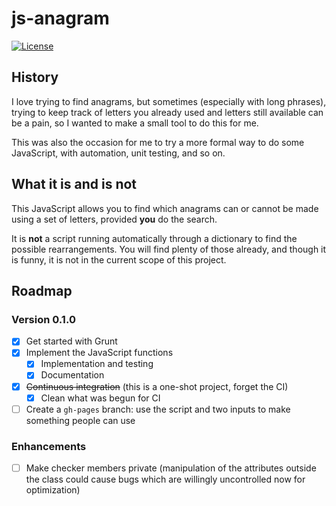 # js-anagram

<!---
[![Build Status][1]][2]
[![Coverage Status][3]][4]
--->

[![License][5]][6]

<!---
[![Go and play][7]][8]
--->

## History

I love trying to find anagrams, but sometimes (especially with long phrases), trying to keep track
of letters you already used and letters still available can be a pain, so I wanted to make a small
tool to do this for me.

This was also the occasion for me to try a more formal way to do some JavaScript, with automation,
unit testing, and so on.

## What it is and is not

This JavaScript allows you to find which anagrams can or cannot be made using a set of letters,
provided **you** do the search.

It is **not** a script running automatically through a dictionary to find the possible
rearrangements. You will find plenty of those already, and though it is funny, it is not in the
current scope of this project.

## Roadmap

### Version 0.1.0

* [x] Get started with Grunt
* [x] Implement the JavaScript functions
  * [x] Implementation and testing
  * [x] Documentation
* [x] ~~Continuous integration~~ (this is a one-shot project, forget the CI)
  * [x] Clean what was begun for CI
* [ ] Create a ``gh-pages`` branch: use the script and two inputs to make something people can use

### Enhancements

* [ ] Make checker members private (manipulation of the attributes outside the class could cause
bugs which are willingly uncontrolled now for optimization)

<!---
[1]: http://img.shields.io/travis/cyChop/js-anagram/master.svg
[2]: https://travis-ci.org/cyChop/js-anagram
[3]: http://img.shields.io/coveralls/cyChop/js-anagram/master.svg
[4]: https://coveralls.io/r/cyChop/js-anagram?branch=master
--->

[5]: https://img.shields.io/badge/license-MIT-blue.svg
[6]: http://opensource.org/licenses/MIT

<!---
[7]: https://img.shields.io/badge/Go_and_play-%E2%96%BA-brightgreen.svg
[8]: http://cychop.github.io/js-anagram
--->

